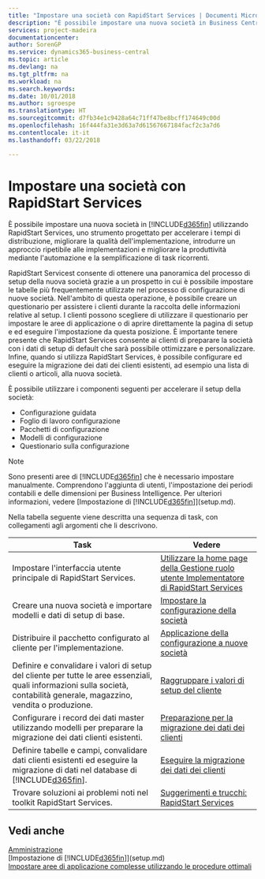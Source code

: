 ```yaml
---
title: "Impostare una società con RapidStart Services | Documenti Microsoft"
description: "È possibile impostare una nuova società in Business Central utilizzando RapidStart Services, uno strumento progettato per accelerare i tempi di distribuzione, migliorare la qualità dell'implementazione, introdurre un approccio ripetibile alle implementazioni e migliorare la produttività mediante l'automazione e la semplificazione di task ricorrenti."
services: project-madeira
documentationcenter: 
author: SorenGP
ms.service: dynamics365-business-central
ms.topic: article
ms.devlang: na
ms.tgt_pltfrm: na
ms.workload: na
ms.search.keywords: 
ms.date: 10/01/2018
ms.author: sgroespe
ms.translationtype: HT
ms.sourcegitcommit: d7fb34e1c9428a64c71ff47be8bcff174649c00d
ms.openlocfilehash: 16f444fa31e3d63a7d61567667184facf2c3a7d6
ms.contentlocale: it-it
ms.lasthandoff: 03/22/2018

---
```

# <a name="setting-up-a-company-with-rapidstart-services"></a>Impostare una società con RapidStart Services
È possibile impostare una nuova società in [!INCLUDE[d365fin](includes/d365fin_md.md)] utilizzando RapidStart Services, uno strumento progettato per accelerare i tempi di distribuzione, migliorare la qualità dell'implementazione, introdurre un approccio ripetibile alle implementazioni e migliorare la produttività mediante l'automazione e la semplificazione di task ricorrenti.  

RapidStart Servicest consente di ottenere una panoramica del processo di setup della nuova società grazie a un prospetto in cui è possibile impostare le tabelle più frequentemente utilizzate nel processo di configurazione di nuove società. Nell'ambito di questa operazione, è possibile creare un questionario per assistere i clienti durante la raccolta delle informazioni relative al setup. I clienti possono scegliere di utilizzare il questionario per impostare le aree di applicazione o di aprire direttamente la pagina di setup e ed eseguire l'impostazione da questa posizione. È importante tenere presente che RapidStart Services consente ai clienti di preparare la società con i dati di setup di default che sarà possibile ottimizzare e personalizzare. Infine, quando si utilizza RapidStart Services, è possibile configurare ed eseguire la migrazione dei dati dei clienti esistenti, ad esempio una lista di clienti o articoli, alla nuova società.

È possibile utilizzare i componenti seguenti per accelerare il setup della società:  

-   Configurazione guidata  
-   Foglio di lavoro configurazione  
-   Pacchetti di configurazione  
-   Modelli di configurazione  
-   Questionario sulla configurazione  

> [!Note]  
>  Sono presenti aree di [!INCLUDE[d365fin](includes/d365fin_md.md)] che è necessario impostare manualmente. Comprendono l'aggiunta di utenti, l'impostazione dei periodi contabili e delle dimensioni per Business Intelligence. Per ulteriori informazioni, vedere [Impostazione di [!INCLUDE[d365fin](includes/d365fin_md.md)]](setup.md).

 Nella tabella seguente viene descritta una sequenza di task, con collegamenti agli argomenti che li descrivono.

|**Task**|**Vedere**|  
|------------|-------------|  
|Impostare l'interfaccia utente principale di RapidStart Services.|[Utilizzare la home page della Gestione ruolo utente Implementatore di RapidStart Services](admin-how-to-use-the-rapidstart-services-role-center-to-track-progress.md)|  
|Creare una nuova società e importare modelli e dati di setup di base.|[Impostare la configurazione della società](admin-set-up-company-configuration.md)|  
|Distribuire il pacchetto configurato al cliente per l'implementazione.|[Applicazione della configurazione a nuove società](admin-apply-configuration-to-new-companies.md)|
|Definire e convalidare i valori di setup del cliente per tutte le aree essenziali, quali informazioni sulla società, contabilità generale, magazzino, vendita o produzione.|[Raggruppare i valori di setup del cliente](admin-gather-customer-setup-values.md)|  
|Configurare i record dei dati master utilizzando modelli per preparare la migrazione dei dati clienti esistenti.|[Preparazione per la migrazione dei dati dei clienti](admin-use-templates-to-prepare-customer-data-for-migration.md)|  
|Definire tabelle e campi, convalidare dati clienti esistenti ed eseguire la migrazione di dati nel database di [!INCLUDE[d365fin](includes/d365fin_md.md)].|[Eseguire la migrazione dei dati dei clienti](admin-migrate-customer-data.md)|  
|Trovare soluzioni ai problemi noti nel toolkit RapidStart Services.|[Suggerimenti e trucchi: RapidStart Services](admin-tips-and-tricks-rapidstart-services.md)|  

## <a name="see-also"></a>Vedi anche  
[Amministrazione](admin-setup-and-administration.md)  
[Impostazione di [!INCLUDE[d365fin](includes/d365fin_md.md)]](setup.md)  
[Impostare aree di applicazione complesse utilizzando le procedure ottimali](set-up-complex-application-areas-using-best-practices.md)   

